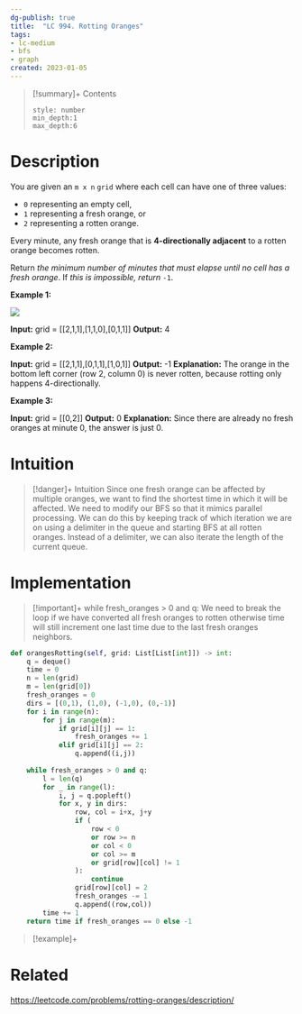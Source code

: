 ```yaml
---
dg-publish: true
title:  "LC 994. Rotting Oranges"
tags:
- lc-medium
- bfs
- graph
created: 2023-01-05
---
```


>[!summary]+ Contents
>```toc
>style: number
>min_depth:1
>max_depth:6
>```

# Description
You are given an `m x n` `grid` where each cell can have one of three values:

-   `0` representing an empty cell,
-   `1` representing a fresh orange, or
-   `2` representing a rotten orange.

Every minute, any fresh orange that is **4-directionally adjacent** to a rotten orange becomes rotten.

Return _the minimum number of minutes that must elapse until no cell has a fresh orange_. If _this is impossible, return_ `-1`.

**Example 1:**

![](https://assets.leetcode.com/uploads/2019/02/16/oranges.png)

**Input:** grid = [[2,1,1],[1,1,0],[0,1,1]]
**Output:** 4

**Example 2:**

**Input:** grid = [[2,1,1],[0,1,1],[1,0,1]]
**Output:** -1
**Explanation:** The orange in the bottom left corner (row 2, column 0) is never rotten, because rotting only happens 4-directionally.

**Example 3:**

**Input:** grid = [[0,2]]
**Output:** 0
**Explanation:** Since there are already no fresh oranges at minute 0, the answer is just 0.

# Intuition

>[!danger]+ Intuition
>Since one fresh orange can be affected by multiple oranges, we want to find the shortest time in which it will be affected. We need to modify our BFS so that it mimics parallel processing. We can do this by keeping track of which iteration we are on using a delimiter in the queue and starting BFS at all rotten oranges. Instead of a delimiter, we can also iterate the length of the current queue.

# Implementation


> [!important]+ while fresh_oranges > 0 and q:
> We need to break the loop if we have converted all fresh oranges to rotten otherwise time will still increment one last time due to the last fresh oranges neighbors.


```python
def orangesRotting(self, grid: List[List[int]]) -> int:
	q = deque()
	time = 0
	n = len(grid)
	m = len(grid[0])
	fresh_oranges = 0
	dirs = [(0,1), (1,0), (-1,0), (0,-1)]
	for i in range(n):
		for j in range(m):
			if grid[i][j] == 1:
				fresh_oranges += 1
			elif grid[i][j] == 2:
				q.append((i,j))
	
	while fresh_oranges > 0 and q:
		l = len(q)
		for _ in range(l):
			i, j = q.popleft()
			for x, y in dirs:
				row, col = i+x, j+y
				if (
					row < 0 
					or row >= n 
					or col < 0 
					or col >= m 
					or grid[row][col] != 1
				):
					continue
				grid[row][col] = 2
				fresh_oranges -= 1
				q.append((row,col))
		time += 1
	return time if fresh_oranges == 0 else -1
```

>[!example]+ 


# Related
https://leetcode.com/problems/rotting-oranges/description/